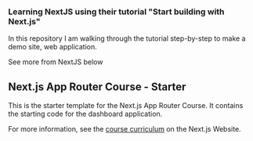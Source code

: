 ### Learning NextJS using their tutorial "Start building with Next.js"

In this repository I am walking through the tutorial step-by-step to make a demo site, web application.

See more from NextJS below

## Next.js App Router Course - Starter

This is the starter template for the Next.js App Router Course. It contains the starting code for the dashboard application.

For more information, see the [course curriculum](https://nextjs.org/learn) on the Next.js Website.
